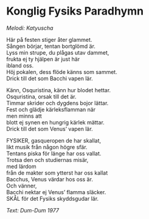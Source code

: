 # Konglig Fysiks Paradhymn

_Melodi: Katyuscha_

Här på festen stiger åter glammet.  
Sången börjar, tentan bortglömd är.  
Lyss min strupe, du plågas utav dammet,  
frukta ej ty hjälpen är just här  
ibland oss.  
Höj pokalen, dess flöde känns som sammet.  
Drick till det som Bacchi vapen lär.

Känn, Osquristina, känn hur blodet hettar.  
Osquristina, orsak till det är.  
Timmar skrider och dygdens bojor lättar.  
Fest och glädje kärleksflamman när  
men minns att  
blott ej synen en hungrig kärlek mättar.  
Drick till det som Venus’ vapen lär.

FYSIKER, gasqueropen de har skallat,  
likt musik från någon högre sfär.  
Tentans piska för länge har oss vallat.  
Trotsa den och studiernas misär,  
med lärdom  
från de makter som ytterst har oss kallat  
Bacchus, Venus värdar hos oss är.  
Och vänner,  
Bacchi nektar ej Venus’ flamma släcker.  
SKÅL för det Fysiks skyddsgudar lär.

_Text: Dum-Dum 1977_

